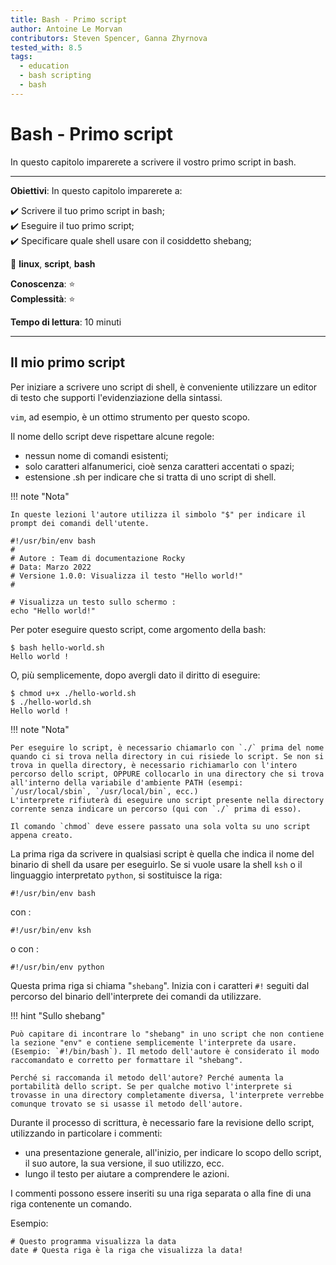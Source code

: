 ```yaml
---
title: Bash - Primo script
author: Antoine Le Morvan
contributors: Steven Spencer, Ganna Zhyrnova
tested_with: 8.5
tags:
  - education
  - bash scripting
  - bash
---
```


# Bash - Primo script

In questo capitolo imparerete a scrivere il vostro primo script in bash.

****

**Obiettivi**: In questo capitolo imparerete a:

:heavy_check_mark: Scrivere il tuo primo script in bash;  
:heavy_check_mark: Eseguire il tuo primo script;  
:heavy_check_mark: Specificare quale shell usare con il cosiddetto shebang;

:checkered_flag: **linux**, **script**, **bash**

**Conoscenza**: :star:     
**Complessità**: :star:

**Tempo di lettura**: 10 minuti

****

## Il mio primo script

Per iniziare a scrivere uno script di shell, è conveniente utilizzare un editor di testo che supporti l'evidenziazione della sintassi.

`vim`, ad esempio, è un ottimo strumento per questo scopo.

Il nome dello script deve rispettare alcune regole:

* nessun nome di comandi esistenti;
* solo caratteri alfanumerici, cioè senza caratteri accentati o spazi;
* estensione .sh per indicare che si tratta di uno script di shell.

!!! note "Nota"

    In queste lezioni l'autore utilizza il simbolo "$" per indicare il prompt dei comandi dell'utente.

```
#!/usr/bin/env bash
#
# Autore : Team di documentazione Rocky
# Data: Marzo 2022
# Versione 1.0.0: Visualizza il testo "Hello world!"
#

# Visualizza un testo sullo schermo :
echo "Hello world!"
```

Per poter eseguire questo script, come argomento della bash:

```
$ bash hello-world.sh
Hello world !
```

O, più semplicemente, dopo avergli dato il diritto di eseguire:

```
$ chmod u+x ./hello-world.sh
$ ./hello-world.sh
Hello world !
```

!!! note "Nota"

    Per eseguire lo script, è necessario chiamarlo con `./` prima del nome quando ci si trova nella directory in cui risiede lo script. Se non si trova in quella directory, è necessario richiamarlo con l'intero percorso dello script, OPPURE collocarlo in una directory che si trova all'interno della variabile d'ambiente PATH (esempi: `/usr/local/sbin`, `/usr/local/bin`, ecc.)
    L'interprete rifiuterà di eseguire uno script presente nella directory corrente senza indicare un percorso (qui con `./` prima di esso).
    
    Il comando `chmod` deve essere passato una sola volta su uno script appena creato.

La prima riga da scrivere in qualsiasi script è quella che indica il nome del binario di shell da usare per eseguirlo. Se si vuole usare la shell `ksh` o il linguaggio interpretato `python`, si sostituisce la riga:

```
#!/usr/bin/env bash
```

con :

```
#!/usr/bin/env ksh
```

o con :

```
#!/usr/bin/env python
```

Questa prima riga si chiama "`shebang`". Inizia con i caratteri `#!` seguiti dal percorso del binario dell'interprete dei comandi da utilizzare.

!!! hint "Sullo shebang"

    Può capitare di incontrare lo "shebang" in uno script che non contiene la sezione "env" e contiene semplicemente l'interprete da usare. (Esempio: `#!/bin/bash`). Il metodo dell'autore è considerato il modo raccomandato e corretto per formattare il "shebang".
    
    Perché si raccomanda il metodo dell'autore? Perché aumenta la portabilità dello script. Se per qualche motivo l'interprete si trovasse in una directory completamente diversa, l'interprete verrebbe comunque trovato se si usasse il metodo dell'autore.

Durante il processo di scrittura, è necessario fare la revisione dello script, utilizzando in particolare i commenti:

* una presentazione generale, all'inizio, per indicare lo scopo dello script, il suo autore, la sua versione, il suo utilizzo, ecc.
* lungo il testo per aiutare a comprendere le azioni.

I commenti possono essere inseriti su una riga separata o alla fine di una riga contenente un comando.

Esempio:

```
# Questo programma visualizza la data
date # Questa riga è la riga che visualizza la data!
```
